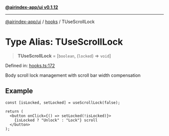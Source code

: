 [**@airindex-app/ui v0.1.12**](../../README.md)

***

[@airindex-app/ui](../../README.md) / [hooks](../README.md) / TUseScrollLock

# Type Alias: TUseScrollLock

> **TUseScrollLock** = \[`boolean`, (`locked`) => `void`\]

Defined in: [hooks.ts:172](https://github.com/airindex-app/ui/blob/44c2ff1163e9f47e185bc913a5043dd88c81b2b7/src/types/hooks.ts#L172)

Body scroll lock management with scroll bar width compensation

## Example

```tsx
const [isLocked, setLocked] = useScrollLock(false);

return (
  <button onClick={() => setLocked(!isLocked)}>
    {isLocked ? "Unlock" : "Lock"} scroll
  </button>
);
```
